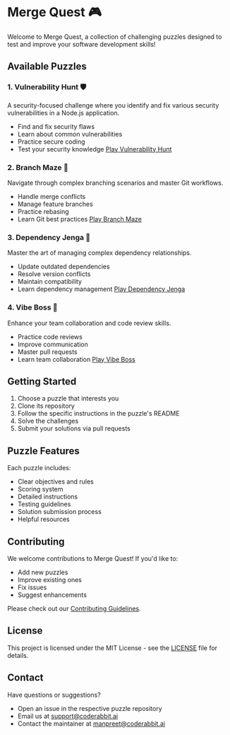 # Merge Quest 🎮

Welcome to Merge Quest, a collection of challenging puzzles designed to test and improve your software development skills!

## Available Puzzles

### 1. Vulnerability Hunt 🛡️
A security-focused challenge where you identify and fix various security vulnerabilities in a Node.js application.
- Find and fix security flaws
- Learn about common vulnerabilities
- Practice secure coding
- Test your security knowledge
[Play Vulnerability Hunt](https://github.com/merge-quest-org/vulnerability-hunt)

### 2. Branch Maze 🌳
Navigate through complex branching scenarios and master Git workflows.
- Handle merge conflicts
- Manage feature branches
- Practice rebasing
- Learn Git best practices
[Play Branch Maze](https://github.com/merge-quest-org/branch-maze)

### 3. Dependency Jenga 🧩
Master the art of managing complex dependency relationships.
- Update outdated dependencies
- Resolve version conflicts
- Maintain compatibility
- Learn dependency management
[Play Dependency Jenga](https://github.com/merge-quest-org/dependency-jenga)

### 4. Vibe Boss 👥
Enhance your team collaboration and code review skills.
- Practice code reviews
- Improve communication
- Master pull requests
- Learn team collaboration
[Play Vibe Boss](https://github.com/merge-quest-org/vibe-boss)

## Getting Started

1. Choose a puzzle that interests you
2. Clone its repository
3. Follow the specific instructions in the puzzle's README
4. Solve the challenges
5. Submit your solutions via pull requests

## Puzzle Features

Each puzzle includes:
- Clear objectives and rules
- Scoring system
- Detailed instructions
- Testing guidelines
- Solution submission process
- Helpful resources

## Contributing

We welcome contributions to Merge Quest! If you'd like to:
- Add new puzzles
- Improve existing ones
- Fix issues
- Suggest enhancements

Please check out our [Contributing Guidelines](CONTRIBUTING.md).

## License

This project is licensed under the MIT License - see the [LICENSE](LICENSE) file for details.

## Contact

Have questions or suggestions? 
- Open an issue in the respective puzzle repository
- Email us at [support@coderabbit.ai](mailto:support@coderabbit.ai)
- Contact the maintainer at [manpreet@coderabbit.ai](mailto:manpreet@coderabbit.ai) 